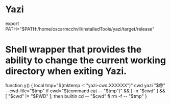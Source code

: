 # Yazi
export PATH="$PATH:/home/oscarmcchvll/installedTools/yazi/target/release"
# Shell wrapper that provides the ability to change the current working directory when exiting Yazi.
function y() {
	local tmp="$(mktemp -t "yazi-cwd.XXXXXX")" cwd
	yazi "$@" --cwd-file="$tmp"
	if cwd="$(command cat -- "$tmp")" && [ -n "$cwd" ] && [ "$cwd" != "$PWD" ]; then
		builtin cd -- "$cwd"
	fi
	rm -f -- "$tmp"
}
